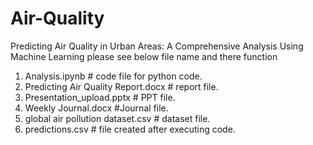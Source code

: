 # Air-Quality
Predicting Air Quality in Urban Areas: A Comprehensive Analysis Using Machine Learning
please see below file name and there function
1. Analysis.ipynb # code file for python code.
2. Predicting Air Quality Report.docx # report file.
3. Presentation_upload.pptx # PPT file.
4. Weekly Journal.docx #Journal file.
5. global air pollution dataset.csv # dataset file.
6. predictions.csv # file created after executing code.
